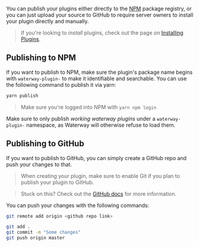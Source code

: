 You can publish your plugins either directly to the [NPM](https://npmjs.com) package registry, or you can just upload your source to GitHub to require server owners to install your plugin directly and manually.

> If you're looking to _install_ plugins, check out the page on [Installing Plugins](../Getting%20Started/Installing%20Plugins.html).

## Publishing to NPM
If you want to publish to NPM, make sure the plugin's package name begins with `waterway-plugin-` to make it identifiable and searchable. You can use the following command to publish it via yarn:
```sh
yarn publish
```

> Make sure you're logged into NPM with `yarn npm login`

Make sure to only publish _working waterway plugins_ under a `waterway-plugin-` namespace, as Waterway will otherwise refuse to load them.

## Publishing to GitHub
If you want to publish to GitHub, you can simply create a GitHub repo and push your changes to that.

> When creating your plugin, make sure to enable Git if you plan to publish your plugin to GitHub.

> Stuck on this? Check out the [GitHub docs](https://docs.github.com/en/get-started/quickstart/create-a-repo) for more information.

You can push your changes with the following commands:
```sh
git remote add origin <github repo link>
```

```sh
git add .
git commit -m "Some changes"
git push origin master
```
